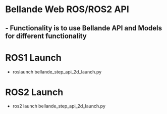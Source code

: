 # Bellande Web ROS/ROS2 API

## - Functionality is to use Bellande API and Models for different functionality


# ROS1 Launch 
- roslaunch bellande_step_api_2d_launch.py

# ROS2 Launch
- ros2 launch bellande_step_api_2d_launch.py

